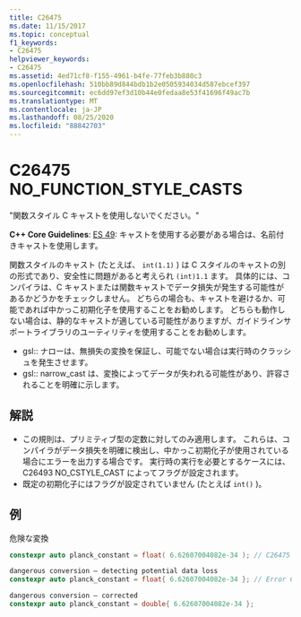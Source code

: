 ```yaml
---
title: C26475
ms.date: 11/15/2017
ms.topic: conceptual
f1_keywords:
- C26475
helpviewer_keywords:
- C26475
ms.assetid: 4ed71cf8-f155-4961-b4fe-77feb3b880c3
ms.openlocfilehash: 510bb89d844bdb1b2e0505934034d587ebcef397
ms.sourcegitcommit: ec6dd97ef3d10b44e0fedaa8e53f41696f49ac7b
ms.translationtype: MT
ms.contentlocale: ja-JP
ms.lasthandoff: 08/25/2020
ms.locfileid: "88842703"
---
```

# <a name="c26475-no_function_style_casts"></a>C26475 NO_FUNCTION_STYLE_CASTS

"関数スタイル C キャストを使用しないでください。"

**C++ Core Guidelines**: [ES 49](https://github.com/isocpp/CppCoreGuidelines/blob/master/CppCoreGuidelines.md#es49-if-you-must-use-a-cast-use-a-named-cast): キャストを使用する必要がある場合は、名前付きキャストを使用します。

関数スタイルのキャスト (たとえば、 `int(1.1)` ) は C スタイルのキャストの別の形式であり、安全性に問題があると考えられ `(int)1.1` ます。 具体的には、コンパイラは、C キャストまたは関数キャストでデータ損失が発生する可能性があるかどうかをチェックしません。 どちらの場合も、キャストを避けるか、可能であれば中かっこ初期化子を使用することをお勧めします。 どちらも動作しない場合は、静的なキャストが適している可能性がありますが、ガイドラインサポートライブラリのユーティリティを使用することをお勧めします。

- gsl:: ナローは、無損失の変換を保証し、可能でない場合は実行時のクラッシュを発生させます。
- gsl:: narrow_cast は、変換によってデータが失われる可能性があり、許容されることを明確に示します。

## <a name="remarks"></a>解説

- この規則は、プリミティブ型の定数に対してのみ適用します。 これらは、コンパイラがデータ損失を明確に検出し、中かっこ初期化子が使用されている場合にエラーを出力する場合です。 実行時の実行を必要とするケースには、C26493 NO_CSTYLE_CAST によってフラグが設定されます。
- 既定の初期化子にはフラグが設定されていません (たとえば `int()` )。

## <a name="example"></a>例

危険な変換

```cpp
constexpr auto planck_constant = float( 6.62607004082e-34 ); // C26475
```

```cpp
dangerous conversion – detecting potential data loss
constexpr auto planck_constant = float{ 6.62607004082e-34 }; // Error C2397
```

```cpp
dangerous conversion – corrected
constexpr auto planck_constant = double{ 6.62607004082e-34 };
```
